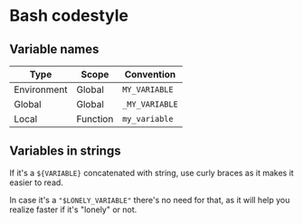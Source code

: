 # Bash codestyle

## Variable names

| **Type**    | **Scope** | **Convention** |
|-------------|-----------|----------------|
| Environment | Global    | `MY_VARIABLE`  |
| Global      | Global    | `_MY_VARIABLE` |
| Local       | Function  | `my_variable`  |

## Variables in strings
If it's a `${VARIABLE}` concatenated with string, use curly braces as it makes it easier to read.

In case it's a `"$LONELY_VARIABLE"` there's no need for that, as it will help you realize faster if it's "lonely" or not.